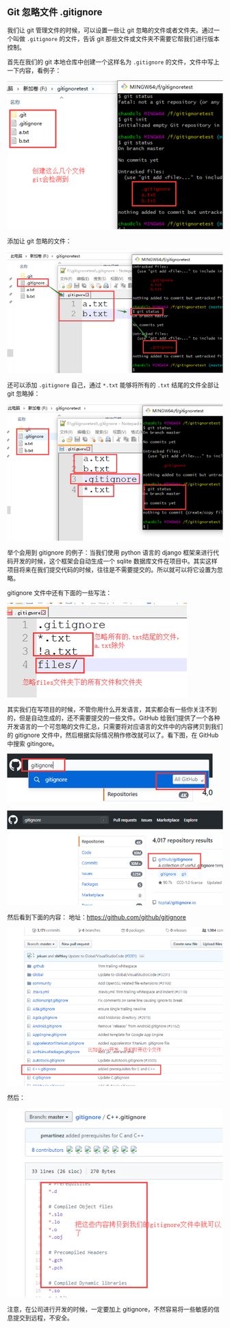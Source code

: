 ## Git 忽略文件 .gitignore

我们让 git 管理文件的时候，可以设置一些让 git 忽略的文件或者文件夹。通过一个叫做 `.gitignore` 的文件，告诉 git 那些文件或文件夹不需要它帮我们进行版本控制。

首先在我们的 git 本地仓库中创建一个这样名为 `.gitignore` 的文件，文件中写上一下内容，看例子：

![img](gitignore.assets/988061-20191021214018525-1304216785.png)

添加让 git 忽略的文件：

 ![img](gitignore.assets/988061-20191021214208096-1607947450.png)

还可以添加 `.gitignore` 自己，通过 `*.txt` 能够将所有的 `.txt` 结尾的文件全部让 git 忽略掉：

![img](gitignore.assets/988061-20191021214350577-1737908723.png)

举个会用到 gitignore 的例子：当我们使用 python 语言的 django 框架来进行代码开发的时候，这个框架会自动生成一个 sqlite 数据库文件在项目中。其实这样项目将来在我们提交代码的时候，往往是不需要提交的。所以就可以将它设置为忽略。

gitignore 文件中还有下面的一些写法：

![img](gitignore.assets/988061-20191021214808282-865588680.png)

其实我们在写项目的时候，不管你用什么开发语言，其实都会有一些你关注不到的，但是自动生成的，还不需要提交的一些文件。GitHub 给我们提供了一个各种开发语言的一个可忽略的文件汇总，只需要将对应语言的文件中的内容拷贝到我们的 gitignore 文件中，然后根据实际情况稍作修改就可以了。看下图，在 GitHub 中搜索 gitingore。

![img](gitignore.assets/988061-20191021215306160-425949188.png)

![img](gitignore.assets/988061-20191021215322410-907483550.png)

然后看到下面的内容： 地址：https://github.com/github/gitignore

![img](gitignore.assets/988061-20191021215423644-413772398.png)

然后： 

![img](gitignore.assets/988061-20191021215529428-298271214.png)

注意，在公司进行开发的时候，一定要加上 gitignore，不然容易将一些敏感的信息提交到远程，不安全。